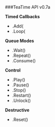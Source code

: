 
###TeaTime API v0.7a


**Timed Callbacks**
- .Add(
- .Loop(

**Queue Modes**
- .Wait()
- .Repeat()
- .Consume()

**Control**
- .Play()
- .Pause()
- .Stop()
- .Restart()
- .Unlock()

**Destructive**
- .Reset()
